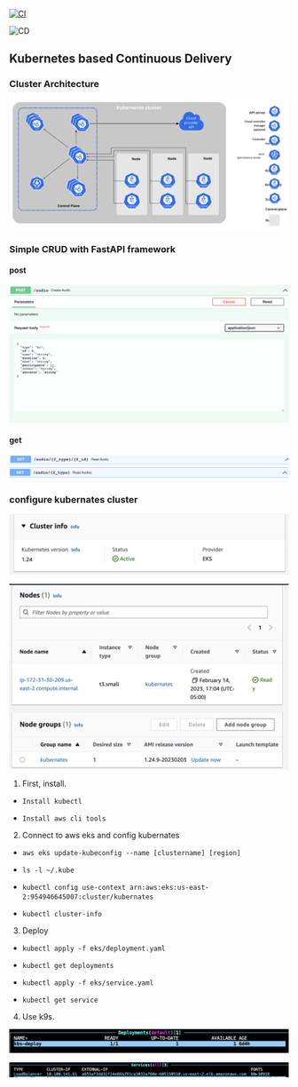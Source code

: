 [![CI](https://github.com/nogibjj/python-template/actions/workflows/cicd.yml/badge.svg)](https://github.com/nogibjj/python-template/actions/workflows/cicd.yml)

![CD](https://github.com/nogibjj/project2/actions/workflows/deploy.yml/badge.svg?branch=main)


## Kubernetes based Continuous Delivery

### Cluster Architecture
![Figure](https://github.com/nogibjj/project2/blob/main/components-of-kubernetes.svg)

### Simple CRUD with FastAPI framework
#### post
![Figure](https://github.com/nogibjj/project2/blob/main/Screen%20Shot%202023-02-28%20at%208.25.07%20PM.png)
#### get
![Figure](https://github.com/nogibjj/project2/blob/main/Screen%20Shot%202023-02-28%20at%208.25.50%20PM.png)
![Figure](https://github.com/nogibjj/project2/blob/main/Screen%20Shot%202023-02-28%20at%208.25.57%20PM.png)

### configure kubernates cluster

![Figure](https://github.com/nogibjj/project2/blob/main/Screen%20Shot%202023-02-28%20at%207.57.50%20PM.png)

![Figure](https://github.com/nogibjj/project2/blob/main/Screen%20Shot%202023-02-28%20at%207.58.02%20PM.png)

1. First, install.

* `Install kubectl`

* `Install aws cli tools `

2. Connect to aws eks and config kubernates

* `aws eks update-kubeconfig --name [clustername] [region] `
 
* `ls -l ~/.kube `

* `kubectl config use-context arn:aws:eks:us-east-2:954946645007:cluster/kubernates`

* `kubectl cluster-info`

3. Deploy

* `kubectl apply -f eks/deployment.yaml`

* `kubectl get deployments`

* `kubectl apply -f eks/service.yaml`

* `kubectl get service` 

4. Use k9s. 

![Figure](https://github.com/nogibjj/project2/blob/main/Screen%20Shot%202023-02-20%20at%209.40.56%20PM.png)

![Figure](https://github.com/nogibjj/project2/blob/main/Screen%20Shot%202023-02-20%20at%209.49.15%20PM.png)


